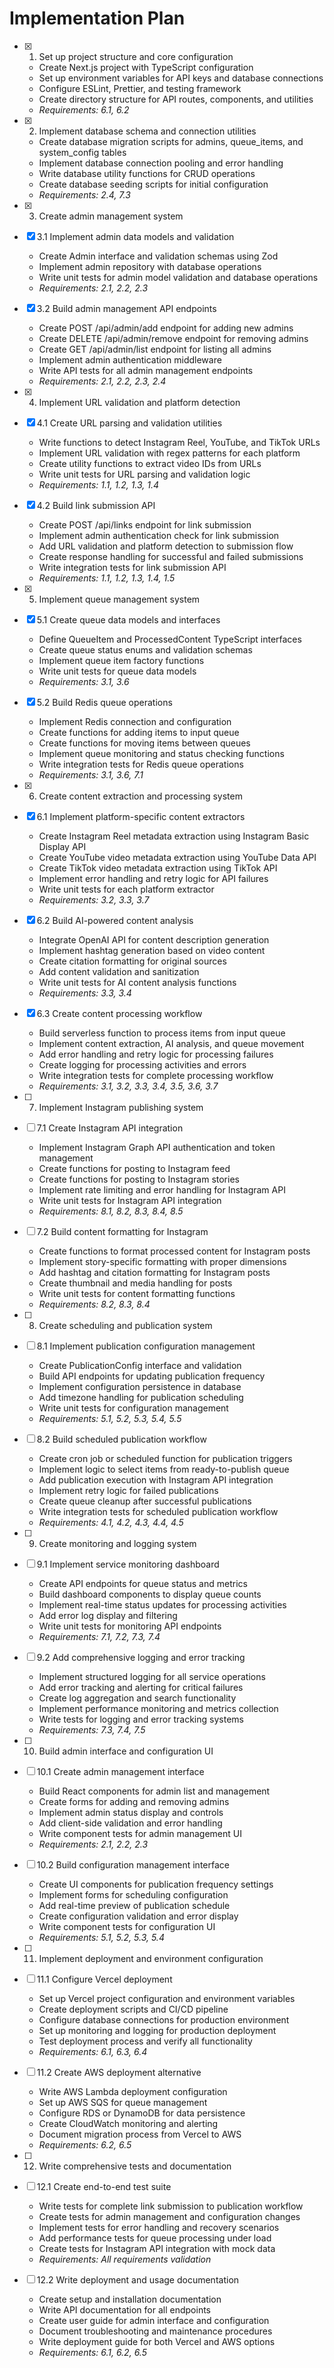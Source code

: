 # Implementation Plan

- [x] 1. Set up project structure and core configuration
  - Create Next.js project with TypeScript configuration
  - Set up environment variables for API keys and database connections
  - Configure ESLint, Prettier, and testing framework
  - Create directory structure for API routes, components, and utilities
  - _Requirements: 6.1, 6.2_

- [x] 2. Implement database schema and connection utilities
  - Create database migration scripts for admins, queue_items, and system_config tables
  - Implement database connection pooling and error handling
  - Write database utility functions for CRUD operations
  - Create database seeding scripts for initial configuration
  - _Requirements: 2.4, 7.3_

- [x] 3. Create admin management system
- [x] 3.1 Implement admin data models and validation
  - Create Admin interface and validation schemas using Zod
  - Implement admin repository with database operations
  - Write unit tests for admin model validation and database operations
  - _Requirements: 2.1, 2.2, 2.3_

- [x] 3.2 Build admin management API endpoints
  - Create POST /api/admin/add endpoint for adding new admins
  - Create DELETE /api/admin/remove endpoint for removing admins
  - Create GET /api/admin/list endpoint for listing all admins
  - Implement admin authentication middleware
  - Write API tests for all admin management endpoints
  - _Requirements: 2.1, 2.2, 2.3, 2.4_

- [x] 4. Implement URL validation and platform detection
- [x] 4.1 Create URL parsing and validation utilities
  - Write functions to detect Instagram Reel, YouTube, and TikTok URLs
  - Implement URL validation with regex patterns for each platform
  - Create utility functions to extract video IDs from URLs
  - Write unit tests for URL parsing and validation logic
  - _Requirements: 1.1, 1.2, 1.3, 1.4_

- [x] 4.2 Build link submission API
  - Create POST /api/links endpoint for link submission
  - Implement admin authentication check for link submission
  - Add URL validation and platform detection to submission flow
  - Create response handling for successful and failed submissions
  - Write integration tests for link submission API
  - _Requirements: 1.1, 1.2, 1.3, 1.4, 1.5_

- [x] 5. Implement queue management system
- [x] 5.1 Create queue data models and interfaces
  - Define QueueItem and ProcessedContent TypeScript interfaces
  - Create queue status enums and validation schemas
  - Implement queue item factory functions
  - Write unit tests for queue data models
  - _Requirements: 3.1, 3.6_

- [x] 5.2 Build Redis queue operations
  - Implement Redis connection and configuration
  - Create functions for adding items to input queue
  - Create functions for moving items between queues
  - Implement queue monitoring and status checking functions
  - Write integration tests for Redis queue operations
  - _Requirements: 3.1, 3.6, 7.1_

- [x] 6. Create content extraction and processing system
- [x] 6.1 Implement platform-specific content extractors
  - Create Instagram Reel metadata extraction using Instagram Basic Display API
  - Create YouTube video metadata extraction using YouTube Data API
  - Create TikTok video metadata extraction using TikTok API
  - Implement error handling and retry logic for API failures
  - Write unit tests for each platform extractor
  - _Requirements: 3.2, 3.3, 3.7_

- [x] 6.2 Build AI-powered content analysis
  - Integrate OpenAI API for content description generation
  - Implement hashtag generation based on video content
  - Create citation formatting for original sources
  - Add content validation and sanitization
  - Write unit tests for AI content analysis functions
  - _Requirements: 3.3, 3.4_

- [x] 6.3 Create content processing workflow
  - Build serverless function to process items from input queue
  - Implement content extraction, AI analysis, and queue movement
  - Add error handling and retry logic for processing failures
  - Create logging for processing activities and errors
  - Write integration tests for complete processing workflow
  - _Requirements: 3.1, 3.2, 3.3, 3.4, 3.5, 3.6, 3.7_

- [ ] 7. Implement Instagram publishing system
- [ ] 7.1 Create Instagram API integration
  - Implement Instagram Graph API authentication and token management
  - Create functions for posting to Instagram feed
  - Create functions for posting to Instagram stories
  - Implement rate limiting and error handling for Instagram API
  - Write unit tests for Instagram API integration
  - _Requirements: 8.1, 8.2, 8.3, 8.4, 8.5_

- [ ] 7.2 Build content formatting for Instagram
  - Create functions to format processed content for Instagram posts
  - Implement story-specific formatting with proper dimensions
  - Add hashtag and citation formatting for Instagram posts
  - Create thumbnail and media handling for posts
  - Write unit tests for content formatting functions
  - _Requirements: 8.2, 8.3, 8.4_

- [ ] 8. Create scheduling and publication system
- [ ] 8.1 Implement publication configuration management
  - Create PublicationConfig interface and validation
  - Build API endpoints for updating publication frequency
  - Implement configuration persistence in database
  - Add timezone handling for publication scheduling
  - Write unit tests for configuration management
  - _Requirements: 5.1, 5.2, 5.3, 5.4, 5.5_

- [ ] 8.2 Build scheduled publication workflow
  - Create cron job or scheduled function for publication triggers
  - Implement logic to select items from ready-to-publish queue
  - Add publication execution with Instagram API integration
  - Implement retry logic for failed publications
  - Create queue cleanup after successful publications
  - Write integration tests for scheduled publication workflow
  - _Requirements: 4.1, 4.2, 4.3, 4.4, 4.5_

- [ ] 9. Create monitoring and logging system
- [ ] 9.1 Implement service monitoring dashboard
  - Create API endpoints for queue status and metrics
  - Build dashboard components to display queue counts
  - Implement real-time status updates for processing activities
  - Add error log display and filtering
  - Write unit tests for monitoring API endpoints
  - _Requirements: 7.1, 7.2, 7.3, 7.4_

- [ ] 9.2 Add comprehensive logging and error tracking
  - Implement structured logging for all service operations
  - Add error tracking and alerting for critical failures
  - Create log aggregation and search functionality
  - Implement performance monitoring and metrics collection
  - Write tests for logging and error tracking systems
  - _Requirements: 7.3, 7.4, 7.5_

- [ ] 10. Build admin interface and configuration UI
- [ ] 10.1 Create admin management interface
  - Build React components for admin list and management
  - Create forms for adding and removing admins
  - Implement admin status display and controls
  - Add client-side validation and error handling
  - Write component tests for admin management UI
  - _Requirements: 2.1, 2.2, 2.3_

- [ ] 10.2 Build configuration management interface
  - Create UI components for publication frequency settings
  - Implement forms for scheduling configuration
  - Add real-time preview of publication schedule
  - Create configuration validation and error display
  - Write component tests for configuration UI
  - _Requirements: 5.1, 5.2, 5.3, 5.4_

- [ ] 11. Implement deployment and environment configuration
- [ ] 11.1 Configure Vercel deployment
  - Set up Vercel project configuration and environment variables
  - Create deployment scripts and CI/CD pipeline
  - Configure database connections for production environment
  - Set up monitoring and logging for production deployment
  - Test deployment process and verify all functionality
  - _Requirements: 6.1, 6.3, 6.4_

- [ ] 11.2 Create AWS deployment alternative
  - Write AWS Lambda deployment configuration
  - Set up AWS SQS for queue management
  - Configure RDS or DynamoDB for data persistence
  - Create CloudWatch monitoring and alerting
  - Document migration process from Vercel to AWS
  - _Requirements: 6.2, 6.5_

- [ ] 12. Write comprehensive tests and documentation
- [ ] 12.1 Create end-to-end test suite
  - Write tests for complete link submission to publication workflow
  - Create tests for admin management and configuration changes
  - Implement tests for error handling and recovery scenarios
  - Add performance tests for queue processing under load
  - Create tests for Instagram API integration with mock data
  - _Requirements: All requirements validation_

- [ ] 12.2 Write deployment and usage documentation
  - Create setup and installation documentation
  - Write API documentation for all endpoints
  - Create user guide for admin interface and configuration
  - Document troubleshooting and maintenance procedures
  - Write deployment guide for both Vercel and AWS options
  - _Requirements: 6.1, 6.2, 6.5_
